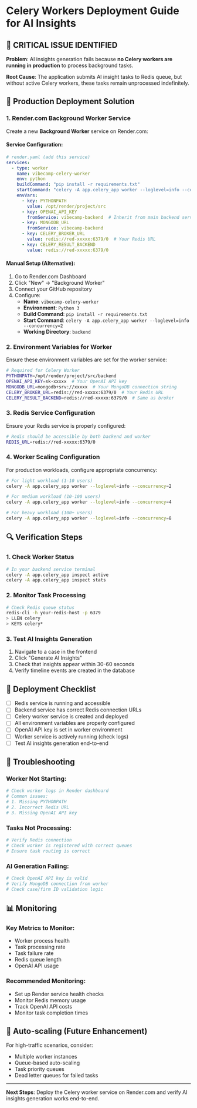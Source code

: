 # Celery Workers Deployment Guide for AI Insights

## 🚨 **CRITICAL ISSUE IDENTIFIED**

**Problem**: AI insights generation fails because **no Celery workers are running in production** to process background tasks.

**Root Cause**: The application submits AI insight tasks to Redis queue, but without active Celery workers, these tasks remain unprocessed indefinitely.

## 🔧 **Production Deployment Solution**

### 1. **Render.com Background Worker Service**

Create a new **Background Worker** service on Render.com:

#### Service Configuration:
```yaml
# render.yaml (add this service)
services:
  - type: worker
    name: vibecamp-celery-worker
    env: python
    buildCommand: "pip install -r requirements.txt"
    startCommand: "celery -A app.celery_app worker --loglevel=info --concurrency=2"
    envVars:
      - key: PYTHONPATH
        value: /opt/render/project/src
      - key: OPENAI_API_KEY
        fromService: vibecamp-backend  # Inherit from main backend service
      - key: MONGODB_URL
        fromService: vibecamp-backend
      - key: CELERY_BROKER_URL
        value: redis://red-xxxxx:6379/0  # Your Redis URL
      - key: CELERY_RESULT_BACKEND
        value: redis://red-xxxxx:6379/0
```

#### Manual Setup (Alternative):
1. Go to Render.com Dashboard
2. Click "New" → "Background Worker"
3. Connect your GitHub repository
4. Configure:
   - **Name**: `vibecamp-celery-worker`
   - **Environment**: `Python 3`
   - **Build Command**: `pip install -r requirements.txt`
   - **Start Command**: `celery -A app.celery_app worker --loglevel=info --concurrency=2`
   - **Working Directory**: `backend`

### 2. **Environment Variables for Worker**

Ensure these environment variables are set for the worker service:

```bash
# Required for Celery Worker
PYTHONPATH=/opt/render/project/src/backend
OPENAI_API_KEY=sk-xxxxx  # Your OpenAI API key
MONGODB_URL=mongodb+srv://xxxxx  # Your MongoDB connection string
CELERY_BROKER_URL=redis://red-xxxxx:6379/0  # Your Redis URL
CELERY_RESULT_BACKEND=redis://red-xxxxx:6379/0  # Same as broker
```

### 3. **Redis Service Configuration**

Ensure your Redis service is properly configured:

```bash
# Redis should be accessible by both backend and worker
REDIS_URL=redis://red-xxxxx:6379/0
```

### 4. **Worker Scaling Configuration**

For production workloads, configure appropriate concurrency:

```bash
# For light workload (1-10 users)
celery -A app.celery_app worker --loglevel=info --concurrency=2

# For medium workload (10-100 users)
celery -A app.celery_app worker --loglevel=info --concurrency=4

# For heavy workload (100+ users)
celery -A app.celery_app worker --loglevel=info --concurrency=8
```

## 🔍 **Verification Steps**

### 1. **Check Worker Status**
```bash
# In your backend service terminal
celery -A app.celery_app inspect active
celery -A app.celery_app inspect stats
```

### 2. **Monitor Task Processing**
```bash
# Check Redis queue status
redis-cli -h your-redis-host -p 6379
> LLEN celery
> KEYS celery*
```

### 3. **Test AI Insights Generation**
1. Navigate to a case in the frontend
2. Click "Generate AI Insights"
3. Check that insights appear within 30-60 seconds
4. Verify timeline events are created in the database

## 🚀 **Deployment Checklist**

- [ ] Redis service is running and accessible
- [ ] Backend service has correct Redis connection URLs
- [ ] Celery worker service is created and deployed
- [ ] All environment variables are properly configured
- [ ] OpenAI API key is set in worker environment
- [ ] Worker service is actively running (check logs)
- [ ] Test AI insights generation end-to-end

## 🐛 **Troubleshooting**

### Worker Not Starting:
```bash
# Check worker logs in Render dashboard
# Common issues:
# 1. Missing PYTHONPATH
# 2. Incorrect Redis URL
# 3. Missing OpenAI API key
```

### Tasks Not Processing:
```bash
# Verify Redis connection
# Check worker is registered with correct queues
# Ensure task routing is correct
```

### AI Generation Failing:
```bash
# Check OpenAI API key is valid
# Verify MongoDB connection from worker
# Check case/firm ID validation logic
```

## 📊 **Monitoring**

### Key Metrics to Monitor:
- Worker process health
- Task processing rate
- Task failure rate
- Redis queue length
- OpenAI API usage

### Recommended Monitoring:
- Set up Render service health checks
- Monitor Redis memory usage
- Track OpenAI API costs
- Monitor task completion times

## 🔄 **Auto-scaling (Future Enhancement)**

For high-traffic scenarios, consider:
- Multiple worker instances
- Queue-based auto-scaling
- Task priority queues
- Dead letter queues for failed tasks

---

**Next Steps**: Deploy the Celery worker service on Render.com and verify AI insights generation works end-to-end.